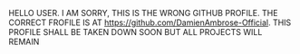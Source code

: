 HELLO USER. I AM SORRY, THIS IS THE WRONG GITHUB PROFILE. THE CORRECT FROFILE IS AT https://github.com/DamienAmbrose-Official. THIS PROFILE SHALL BE TAKEN DOWN SOON BUT ALL PROJECTS WILL REMAIN
